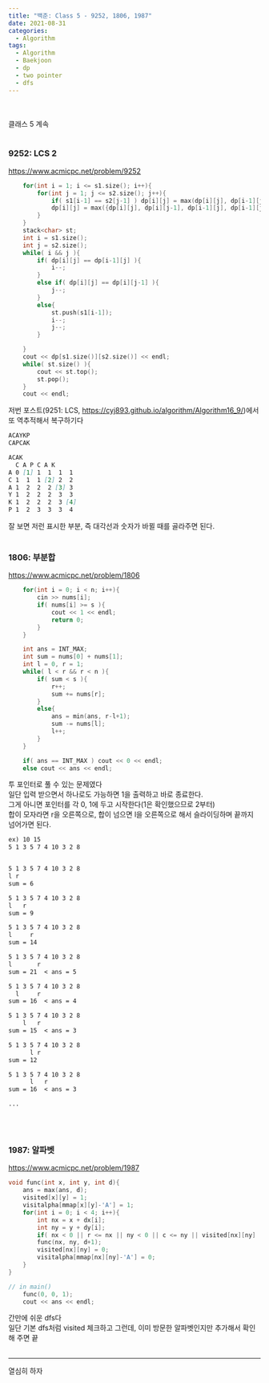 ```yaml
---
title: "백준: Class 5 - 9252, 1806, 1987"
date: 2021-08-31
categories:
  - Algorithm
tags:
  - Algorithm
  - Baekjoon
  - dp
  - two pointer
  - dfs
---
```


<br></br>
클래스 5 계속
<br></br>

### 9252: LCS 2
https://www.acmicpc.net/problem/9252
```cpp
    for(int i = 1; i <= s1.size(); i++){
        for(int j = 1; j <= s2.size(); j++){
            if( s1[i-1] == s2[j-1] ) dp[i][j] = max(dp[i][j], dp[i-1][j-1]+1);
            dp[i][j] = max({dp[i][j], dp[i][j-1], dp[i-1][j], dp[i-1][j-1]});
        }
    }
    stack<char> st;
    int i = s1.size();
    int j = s2.size();
    while( i && j ){
        if( dp[i][j] == dp[i-1][j] ){
            i--;
        }
        else if( dp[i][j] == dp[i][j-1] ){
            j--;
        }
        else{
            st.push(s1[i-1]);
            i--;
            j--;
        }

    }
    cout << dp[s1.size()][s2.size()] << endl;
    while( st.size() ){
        cout << st.top();
        st.pop();
    }
    cout << endl;
```
저번 포스트(9251: LCS, https://cyj893.github.io/algorithm/Algorithm16_9/)에서 또 역추적해서 복구하기다  
```md
ACAYKP
CAPCAK

ACAK
  C A P C A K
A 0 [1] 1  1  1  1
C 1  1  1 [2] 2  2
A 1  2  2  2 [3] 3
Y 1  2  2  2  3  3
K 1  2  2  2  3 [4]
P 1  2  3  3  3  4
```
잘 보면 저런 표시한 부분, 즉 대각선과 숫자가 바뀔 때를 골라주면 된다.
<br></br>

### 1806: 부분합
https://www.acmicpc.net/problem/1806
```cpp
    for(int i = 0; i < n; i++){
        cin >> nums[i];
        if( nums[i] >= s ){
            cout << 1 << endl;
            return 0;
        }
    }

    int ans = INT_MAX;
    int sum = nums[0] + nums[1];
    int l = 0, r = 1;
    while( l < r && r < n ){
        if( sum < s ){
            r++;
            sum += nums[r];
        }
        else{
            ans = min(ans, r-l+1);
            sum -= nums[l];
            l++;
        }
    }

    if( ans == INT_MAX ) cout << 0 << endl;
    else cout << ans << endl;
```
투 포인터로 풀 수 있는 문제였다  
일단 입력 받으면서 하나로도 가능하면 1을 출력하고 바로 종료한다.  
그게 아니면 포인터를 각 0, 1에 두고 시작한다(1은 확인했으므로 2부터)  
합이 모자라면 r을 오른쪽으로, 합이 넘으면 l을 오른쪽으로 해서 슬라이딩하며 끝까지 넘어가면 된다.
```md
ex) 10 15
5 1 3 5 7 4 10 3 2 8


5 1 3 5 7 4 10 3 2 8
l r
sum = 6

5 1 3 5 7 4 10 3 2 8
l   r
sum = 9

5 1 3 5 7 4 10 3 2 8
l     r
sum = 14

5 1 3 5 7 4 10 3 2 8
l       r
sum = 21  < ans = 5

5 1 3 5 7 4 10 3 2 8
  l     r
sum = 16  < ans = 4

5 1 3 5 7 4 10 3 2 8
    l   r
sum = 15  < ans = 3

5 1 3 5 7 4 10 3 2 8
      l r
sum = 12

5 1 3 5 7 4 10 3 2 8
      l   r
sum = 16  < ans = 3

...

```
<br></br>

### 1987: 알파벳
https://www.acmicpc.net/problem/1987
```cpp
void func(int x, int y, int d){
    ans = max(ans, d);
    visited[x][y] = 1;
    visitalpha[mmap[x][y]-'A'] = 1;
    for(int i = 0; i < 4; i++){
        int nx = x + dx[i];
        int ny = y + dy[i];
        if( nx < 0 || r <= nx || ny < 0 || c <= ny || visited[nx][ny] || visitalpha[mmap[nx][ny]-'A'] ) continue;
        func(nx, ny, d+1);
        visited[nx][ny] = 0;
        visitalpha[mmap[nx][ny]-'A'] = 0;
    }
}

// in main()
    func(0, 0, 1);
    cout << ans << endl;
```
간만에 쉬운 dfs다  
일단 기본 dfs처럼 visited 체크하고 그런데, 이미 방문한 알파벳인지만 추가해서 확인해 주면 끝
<br></br>

---
열심히 하자
<br></br>
